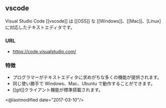 ## vscode

Visual Studio Code [[vscode]] は [[OSS]] な [[Windows]]、[[Mac]]、[Linux] に対応したテキストエディタです。

### URL

* https://code.visualstudio.com/

### 特徴

* プログラマーがテキストエディタに求めがちな多くの機能が提供されます。
* 同じ使い勝手で Windows、Mac、Ubuntu で動作することができます。
* [[git]]クライアント機能が標準搭載されます。

<@lastmodified date="2017-03-10"/>
